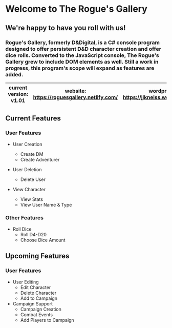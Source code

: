 # Welcome to The Rogue's Gallery

## We're happy to have you roll with us!

### Rogue's Gallery, formerly D&Digital, is a C# console program designed to offer persistent D&D character creation and offer dice rolls. Converted to the JavaScript console, The Rogue's Gallery grew to include DOM elements as well. Still a work in progress, this program's scope will expand as features are added. 

| current version: v1.01 | website: https://roguesgallery.netlify.com/ | wordpress: https://jjkneiss.wordpress.com/|
|:----------------:|-------------|-------------|

## Current Features 

### User Features	

* User Creation
	- Create DM
	- Create Adventurer

* User Deletion
	- Delete User
* View Character
	- View Stats
	- View User Name & Type

### Other Features

* Roll Dice
	- Roll D4-D20
	- Choose Dice Amount

## Upcoming Features

### User Features

* User Editing
	- Edit Character
	- Delete Character
	- Add to Campaign
* Campaign Support
	- Campaign Creation
	- Combat Events
	- Add Players to Campaign